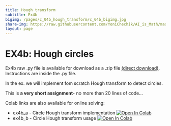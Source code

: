 ```yaml
---
title: Hough transform
subtitle: Ex4b
bigimg: /pages/c_04b_hough_transform/c_04b_bigimg.jpg
share-img: https://raw.githubusercontent.com/YoniChechik/AI_is_Math/master/docs/pages/c_04b_hough_transform/c_04b_bigimg.jpg
layout: page
---
```


# EX4b: Hough circles
Ex4b raw .py file is available for download as a .zip file [(direct download)](https://github.com/YoniChechik/AI_is_Math/raw/master/c_04b_hough_transform/ex4b/ex4b.zip). Instructions are inside the .py file.

In the ex. we will implement fom scratch Hough transform to detect circles.

This is **a very short assignment**- no more than 20 lines of code...

Colab links are also available for online solving:
- ex4b_a - Circle Hough transform implementation [![Open In Colab](https://colab.research.google.com/assets/colab-badge.svg)](https://colab.research.google.com/github/YoniChechik/AI_is_Math/blob/master/c_04b_hough_transform/ex4b/ex4b_a.ipynb)
- ex4b_b - Circle Hough transform usage [![Open In Colab](https://colab.research.google.com/assets/colab-badge.svg)](https://colab.research.google.com/github/YoniChechik/AI_is_Math/blob/master/c_04b_hough_transform/ex4b/ex4b_b.ipynb)
